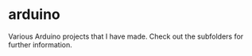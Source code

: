 # arduino
Various Arduino projects that I have made. Check out the subfolders for further information.
